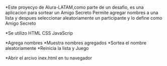 *Este proyecyo de Alura-LATAM,como parte de un desafio, es una aplicacion para sortear un Amigo Secreto 
Permite agregar nombres a una lista y despues seleccionar aleatoriamente un participante
y lo define como Amigo Secreto 

*Se utilizo 
HTML
CSS
JavaScrip

*Agrega nombres
*Muestra nombres agregados
*Sortea el nombre aleatoriamente
*Reinicia la lista y Juego

*Abrir el arcivo inex.html en tu navegador
